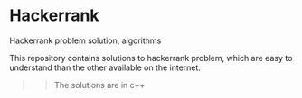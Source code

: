 # Hackerrank
Hackerrank problem solution, algorithms

This repository contains solutions to hackerrank problem, which are easy to understand than the other available on the internet.

>>The solutions are in c++
